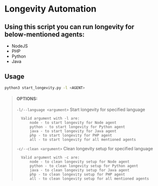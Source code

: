 # Longevity Automation

## Using this script you can run longevity for below-mentioned agents:
- NodeJS
- PHP
- Python
- Java

## Usage
```bash
python3 start_longevity.py -l <AGENT>
```

> #### OPTIONS:
> `-l/--language <argument>` Start longevity for specified language
> 
> 		Valid argument with -l are:
> 			node - to start longevity for Node agent
> 			python - to start longevity for Python agent
> 			java - to start longevity for Java agent
> 			php - to start longevity for PHP agent
> 			all - to start longevity for all mentioned agents
> 
> `-c/--clean <argument>` Clean longevity setup for specified language
> 
> 		Valid argument with -c are:
> 			node - to clean longevity setup for Node agent
> 			python - to clean longevity setup for Python agent
> 			java - to clean longevity setup for Java agent
> 			php - to clean longevity setup for PHP agent
> 			all - to clean longevity setup for all mentioned agents
